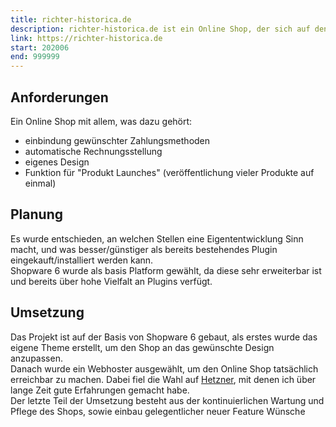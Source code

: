 ```yaml
---
title: richter-historica.de
description: richter-historica.de ist ein Online Shop, der sich auf den Verkauf militärische Antiquitäten aus den Jahren zwischen 1800 und 1945 spezialisiert hat.  
link: https://richter-historica.de  
start: 202006  
end: 999999  
---
```


<Card>

## Anforderungen
Ein Online Shop mit allem, was dazu gehört:
- einbindung gewünschter Zahlungsmethoden
- automatische Rechnungsstellung
- eigenes Design
- Funktion für "Produkt Launches" (veröffentlichung vieler Produkte auf einmal)

</Card>

<Card>

## Planung
Es wurde entschieden, an welchen Stellen eine Eigententwicklung Sinn macht, und was besser/günstiger als bereits bestehendes Plugin eingekauft/installiert werden kann.  
Shopware 6 wurde als basis Platform gewählt, da diese sehr erweiterbar ist und bereits über hohe Vielfalt an Plugins verfügt.

</Card>

<Card>

## Umsetzung

Das Projekt ist auf der Basis von Shopware 6 gebaut, als erstes wurde das eigene Theme erstellt, um den Shop an das gewünschte Design anzupassen.  
Danach wurde ein Webhoster ausgewählt, um den Online Shop tatsächlich erreichbar zu machen. Dabei fiel die Wahl auf [Hetzner](https://www.hetzner.com/), mit denen ich über lange Zeit gute Erfahrungen gemacht habe.  
Der letzte Teil der Umsetzung besteht aus der kontinuierlichen Wartung und Pflege des Shops, sowie einbau gelegentlicher neuer Feature Wünsche 


</Card>
